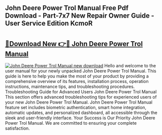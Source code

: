 ## John Deere Power Trol Manual Free Pdf Download - Part-7x7 New Repair Owner Guide - User Service Edition KcmoR

# <h2><a href="http://bc89451.oget.top/?id=John+Deere+Power+Trol+Manual">🔗Download New 👉🔴 John Deere Power Trol Manual</a></h2>

[![John Deere Power Trol Manual new download](https://i.imgur.com/5g1atiW.png)](http://bc89451.oget.top/?id=John+Deere+Power+Trol+Manual)
Hello and welcome to the user manual for your newly unpacked John Deere Power Trol Manual. This guide is here to help you make the most of your product by providing a comprehensive overview of its features, installation process, operation instructions, maintenance tips, and troubleshooting procedures. Troubleshooting Guide for Advanced Users John Deere Power Trol Manual This section offers advanced troubleshooting tips for experienced users of your new John Deere Power Trol Manual. John Deere Power Trol Manual feature set includes biometric authentication, smart home integration, automatic updates, and personalized dashboard, all accessible through the sleek and user-friendly interface. Your Success is Our Priority John Deere Power Trol Manual. We are committed to ensuring your complete satisfaction.
